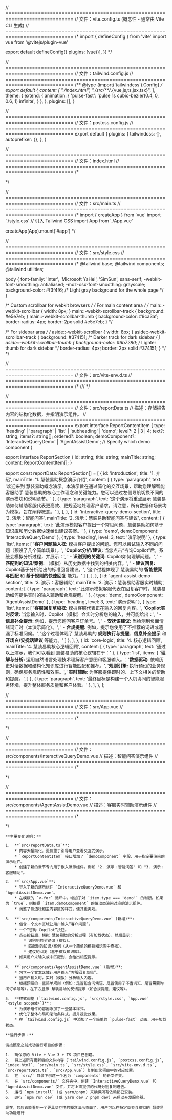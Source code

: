 // =============================================================================
// 文件：vite.config.ts (概念性 - 通常由 Vite CLI 生成)
// =============================================================================
/*
import { defineConfig } from 'vite'
import vue from '@vitejs/plugin-vue'

export default defineConfig({
  plugins: [vue()],
})
*/

// =============================================================================
// 文件：tailwind.config.js
// =============================================================================
/** @type {import('tailwindcss').Config} */
export default {
  content: [
    "./index.html",
    "./src/**/*.{vue,js,ts,jsx,tsx}",
  ],
  theme: {
    extend: {
      animation: {
        'pulse-fast': 'pulse 1s cubic-bezier(0.4, 0, 0.6, 1) infinite',
      }
    },
  },
  plugins: [],
}

// =============================================================================
// 文件：postcss.config.js
// =============================================================================
export default {
  plugins: {
    tailwindcss: {},
    autoprefixer: {},
  },
}

// =============================================================================
// 文件：index.html
// =============================================================================
/*
<!DOCTYPE html>
<html lang="zh-CN">
  <head>
    <meta charset="UTF-8" />
    <link rel="icon" type="image/svg+xml" href="/vite.svg" />
    <meta name="viewport" content="width=device-width, initial-scale=1.0" />
    <title>慧装易助概念演示</title>
  </head>
  <body>
    <div id="app"></div>
    <script type="module" src="/src/main.ts"></script>
  </body>
</html>
*/

// =============================================================================
// 文件：src/main.ts
// =============================================================================
/*
import { createApp } from 'vue'
import './style.css' // 引入 Tailwind CSS
import App from './App.vue'

createApp(App).mount('#app')
*/

// =============================================================================
// 文件：src/style.css
// =============================================================================
/*
@tailwind base;
@tailwind components;
@tailwind utilities;

body {
  font-family: 'Inter', 'Microsoft YaHei', 'SimSun', sans-serif;
  -webkit-font-smoothing: antialiased;
  -moz-osx-font-smoothing: grayscale;
  background-color: #f3f4f6; /* Light gray background for the whole page */
}

/* Custom scrollbar for webkit browsers */
/* For main content area */
/* main::-webkit-scrollbar {
  width: 8px;
}
main::-webkit-scrollbar-track {
  background: #e5e7eb;
}
main::-webkit-scrollbar-thumb {
  background-color: #9ca3af;
  border-radius: 4px;
  border: 2px solid #e5e7eb;
} */

/* For sidebar area */
/* aside::-webkit-scrollbar {
  width: 8px;
}
aside::-webkit-scrollbar-track {
  background: #374151; /* Darker track for dark sidebar */
}
aside::-webkit-scrollbar-thumb {
  background-color: #6b7280; /* Lighter thumb for dark sidebar */
  border-radius: 4px;
  border: 2px solid #374151;
} */
*/

// =============================================================================
// 文件：src/vite-env.d.ts
// =============================================================================
/*
/// <reference types="vite/client" />
*/

// =============================================================================
// 文件：src/reportData.ts
// 描述：存储报告内容的结构化数据，并指明演示组件。
// =============================================================================
export interface ReportContentItem {
  type: 'heading' | 'paragraph' | 'list' | 'subheading' | 'demo';
  level?: 2 | 3 | 4;
  text?: string;
  items?: string[];
  ordered?: boolean;
  demoComponent?: 'InteractiveQueryDemo' | 'AgentAssistDemo'; // Specify which demo component
}

export interface ReportSection {
  id: string;
  title: string;
  mainTitle: string;
  content: ReportContentItem[];
}

export const reportData: ReportSection[] = [
  {
    id: 'introduction',
    title: '1. 介绍',
    mainTitle: '1. 慧装易助概念演示介绍',
    content: [
      { type: 'paragraph', text: '欢迎来到 慧装易助概念演示。本演示旨在通过简化的交互场景，帮助您理解智能客服助手 慧装易助的核心工作理念和关键能力。您可以通过左侧导航切换不同的演示模块和说明章节。' },
      { type: 'paragraph', text: '这个演示将重点展示 慧装易助如何辅助客服代表更高效、更规范地处理客户请求。请注意，所有数据和场景均为模拟，旨在阐释概念。' },
    ],
  },
  {
    id: 'interactive-query-demo-section',
    title: '2. 演示：智能问答',
    mainTitle: '2. 演示：慧装易助智能问答与建议',
    content: [
      { type: 'paragraph', text: '此演示模拟客户提出一个常见问题，慧装易助如何基于知识库和历史数据快速给出建议答案。' },
      { type: 'demo', demoComponent: 'InteractiveQueryDemo' },
      { type: 'heading', level: 3, text: '演示说明' },
      { type: 'list', items: [
          '**客户问题输入框:** 模拟客户提出的问题。您可以尝试输入不同的问题（预设了几个简单场景）。',
          '**Copilot分析/建议:** 当您点击“咨询Copilot”后，系统会模拟分析过程，并展示：',
          '  - **识别到的关键词:** Copilot如何理解问题。',
          '  - **匹配到的知识/案例:** （模拟）从历史数据中找到的相关内容。',
          '  - **建议回复:** Copilot基于分析给出的标准回复建议。',
          '这个过程体现了 慧装易助的 **智能搜索与匹配** 和 **基于规则的快速回复** 能力。'
        ]
      },
    ],
  },
  {
    id: 'agent-assist-demo-section',
    title: '3. 演示：客服辅助',
    mainTitle: '3. 演示：慧装易助客服实时辅助',
    content: [
      { type: 'paragraph', text: '此演示模拟客服代表在回复客户时，慧装易助如何提供实时的输入辅助和合规提醒。' },
      { type: 'demo', demoComponent: 'AgentAssistDemo' },
      { type: 'heading', level: 3, text: '演示说明' },
      { type: 'list', items: [
          '**客服回复草稿框:** 模拟客服代表正在输入的回复内容。',
          '**Copilot实时反馈:** 当您输入时，Copilot（模拟）会实时分析您的输入，并可能给出：',
          '  - **信息补全提示:** 例如，提示您询问客户订单号。',
          '  - **安抚语建议:** 当检测到负面情绪词汇时（本演示简化）。',
          '  - **合规提醒:** 例如，提示您使用了不推荐的词语或遗漏了标准问候。',
          '这个过程体现了 慧装易助的 **规则执行与提醒**、**信息补全提示** 和 **开场白/安抚话建议** 等能力。'
        ]
      },
    ],
  },
  {
    id: 'core-logic',
    title: '4. 核心逻辑回顾',
    mainTitle: '4. 慧装易助核心逻辑回顾',
    content: [
      { type: 'paragraph', text: '通过以上演示，我们可以看到 慧装易助的核心逻辑在于：' },
      { type: 'list', items: [
          '**理解与分析:** 运用自然语言处理技术理解客户意图和客服输入。',
          '**数据驱动:** 依赖历史对话数据和结构化知识库进行智能匹配和推荐。',
          '**规则引擎:** 执行预设的业务规则，确保服务规范性和效率。',
          '**实时辅助:** 为客服提供即时的、上下文相关的帮助和提醒。',
        ]
      },
      { type: 'paragraph', text: '最终目标是构建一个人机协同的智能服务环境，提升整体服务质量和客户体验。' },
    ],
  },
];

// =============================================================================
// 文件：src/App.vue
// =============================================================================
/*
<template>
  <div class="flex h-screen bg-gray-100">
    <aside class="w-72 bg-slate-800 text-slate-100 p-6 space-y-2 overflow-y-auto shadow-lg">
      <h1 class="text-3xl font-bold mb-8 border-b border-slate-700 pb-3 text-indigo-400">
        慧装易助
      </h1>
      <nav>
        <ul>
          <li v-for="section in reportSections" :key="section.id" class="mb-1.5">
            <button
              @click="selectedSectionId = section.id"
              :class="[
                'w-full text-left px-4 py-2.5 rounded-lg text-sm font-medium transition-all duration-200 ease-in-out transform focus:outline-none',
                selectedSectionId === section.id
                  ? 'bg-indigo-600 text-white shadow-md scale-105'
                  : 'hover:bg-slate-700 hover:text-indigo-300 hover:translate-x-1',
              ]"
            >
              {{ section.title }}
            </button>
          </li>
        </ul>
      </nav>
    </aside>

    <main class="flex-1 p-6 md:p-10 overflow-y-auto">
      <div v-if="currentSection" class="bg-white p-6 md:p-8 rounded-xl shadow-xl max-w-4xl mx-auto">
        <h2 class="text-2xl md:text-3xl font-bold mb-8 text-indigo-700 border-b-2 border-indigo-300 pb-4">
          {{ currentSection.mainTitle }}
        </h2>
        <div v-for="(item, index) in currentSection.content" :key="index" class="mb-5">
          <h3 v-if="item.type === 'heading' && item.level === 2" 
              class="text-xl md:text-2xl font-semibold mt-6 mb-3 text-slate-700">
            {{ item.text }}
          </h3>
          <h4 v-if="item.type === 'heading' && item.level === 3" 
              class="text-lg md:text-xl font-semibold mt-5 mb-2 text-slate-600">
            {{ item.text }}
          </h4>
          <p v-if="item.type === 'paragraph'" 
             class="text-slate-600 leading-relaxed text-sm md:text-base" 
             v-html="formatText(item.text || '')">
          </p>
          <ul v-if="item.type === 'list' && !item.ordered" 
              class="list-disc list-inside pl-5 space-y-1.5 text-slate-600 text-sm md:text-base">
            <li v-for="(listItem, i) in item.items" :key="i" v-html="formatText(listItem)"></li>
          </ul>
          <ol v-if="item.type === 'list' && item.ordered" 
              class="list-decimal list-inside pl-5 space-y-1.5 text-slate-600 text-sm md:text-base">
            <li v-for="(listItem, i) in item.items" :key="i" v-html="formatText(listItem)"></li>
          </ol>
          
          <div v-if="item.type === 'demo'" class="my-8 p-4 border border-indigo-200 rounded-lg bg-indigo-50 shadow-sm">
            <InteractiveQueryDemo v-if="item.demoComponent === 'InteractiveQueryDemo'" />
            <AgentAssistDemo v-if="item.demoComponent === 'AgentAssistDemo'" />
          </div>
        </div>
      </div>
      <div v-else class="text-center text-gray-500 mt-20">
        <p class="text-2xl">请从左侧选择一个演示模块或章节。</p>
      </div>
    </main>
  </div>
</template>

<script setup lang="ts">
import { ref, computed } from 'vue';
import { reportData, type ReportSection } from './reportData';
import InteractiveQueryDemo from './components/InteractiveQueryDemo.vue';
import AgentAssistDemo from './components/AgentAssistDemo.vue';

const reportSections = ref<ReportSection[]>(reportData);
const selectedSectionId = ref<string>(reportData[0]?.id || ''); 

const currentSection = computed(() => {
  return reportSections.value.find(sec => sec.id === selectedSectionId.value) || null;
});

const formatText = (text: string): string => {
  if (!text) return '';
  return text.replace(/\*\*(.*?)\*\*/g, '<strong class="font-semibold text-slate-700">$1</strong>');
};
</script>

<style scoped>
aside {
  scrollbar-width: thin;
  scrollbar-color: #4f46e5 #1e293b; /* thumb track */
}
aside::-webkit-scrollbar {
  width: 8px;
}
aside::-webkit-scrollbar-track {
  background: #1e293b; 
}
aside::-webkit-scrollbar-thumb {
  background-color: #4f46e5; 
  border-radius: 4px;
  border: 2px solid #1e293b;
}

main {
   scrollbar-width: thin;
   scrollbar-color: #a5b4fc #e0e7ff;
}

main::-webkit-scrollbar {
  width: 8px;
}
main::-webkit-scrollbar-track {
  background: #e0e7ff; /* Light indigo track */
}
main::-webkit-scrollbar-thumb {
  background-color: #a5b4fc; /* Indigo thumb */
  border-radius: 4px;
  border: 2px solid #e0e7ff;
}
</style>
*/

// =============================================================================
// 文件：src/components/InteractiveQueryDemo.vue
// 描述：智能问答演示组件
// =============================================================================
/*
<template>
  <div class="p-4 bg-white rounded-lg ">
    <h3 class="text-xl font-semibold mb-4 text-indigo-700">客户智能问答演示</h3>
    
    <div class="mb-4">
      <label for="customerQuery" class="block text-sm font-medium text-slate-700 mb-1">客户问题:</label>
      <textarea
        id="customerQuery"
        v-model="customerQuery"
        rows="3"
        class="w-full p-2 border border-slate-300 rounded-md shadow-sm focus:ring-indigo-500 focus:border-indigo-500 text-sm"
        placeholder="例如：我的订单什么时候发货？"
      ></textarea>
    </div>

    <button
      @click="getCopilotSuggestion"
      class="px-4 py-2 bg-indigo-600 text-white rounded-md hover:bg-indigo-700 focus:outline-none focus:ring-2 focus:ring-indigo-500 focus:ring-offset-2 text-sm font-medium transition-colors"
    >
      咨询 Copilot
    </button>

    <div v-if="isLoading" class="mt-6 text-center">
      <div class="inline-block animate-pulse-fast rounded-full bg-indigo-400 h-8 w-8"></div>
      <p class="text-sm text-slate-500 mt-2">慧装易助正在分析...</p>
    </div>

    <div v-if="copilotResponse && !isLoading" class="mt-6 p-4 border border-green-300 bg-green-50 rounded-md">
      <h4 class="text-md font-semibold text-green-800 mb-2">慧装易助分析与建议:</h4>
      <div class="space-y-2 text-sm">
        <p><strong class="text-green-700">识别关键词:</strong> <span class="text-slate-600">{{ copilotResponse.keywords }}</span></p>
        <p><strong class="text-green-700">匹配知识/案例:</strong> <span class="text-slate-600">{{ copilotResponse.matchedCase }}</span></p>
        <div>
          <strong class="text-green-700">建议回复:</strong>
          <div class="mt-1 p-2 border border-slate-200 bg-slate-50 rounded text-slate-700">
            {{ copilotResponse.suggestedReply }}
          </div>
        </div>
      </div>
    </div>
     <div v-if="errorMessage && !isLoading" class="mt-6 p-3 border border-red-300 bg-red-50 rounded-md text-sm text-red-700">
      {{ errorMessage }}
    </div>
  </div>
</template>

<script setup lang="ts">
import { ref } from 'vue';

const customerQuery = ref('');
const isLoading = ref(false);
const copilotResponse = ref<{ keywords: string; matchedCase: string; suggestedReply: string } | null>(null);
const errorMessage = ref('');

// 模拟的知识库/规则
const knowledgeBase: Record<string, { keywords: string[]; matchedCase: string; suggestedReply: string }> = {
  order_status: {
    keywords: ['订单', '发货', '什么时候', '物流'],
    matchedCase: '案例#12345：客户询问订单发货时间。',
    suggestedReply: '您好！请您提供一下您的订单号，我为您查询最新的物流状态。通常情况下，订单会在支付成功后的24-48小时内发出。',
  },
  product_info: {
    keywords: ['产品', '信息', '功能', '规格'],
    matchedCase: '案例#67890：客户咨询XX型号产品特性。',
    suggestedReply: '您好！关于XX型号产品，它具有[主要功能A]、[主要功能B]等特点，详细规格请参考我们的产品页面：[链接]。您还有其他想了解的吗？',
  },
  refund_policy: {
    keywords: ['退款', '政策', '怎么退', '退货'],
    matchedCase: '案例#10112：客户咨询退款流程。',
    suggestedReply: '您好，关于退款政策，我们支持7天无理由退货（特殊商品除外）。请您确保商品完好未影响二次销售，您可以在订单详情页申请退款，仓库收到退货并验货通过后，款项会在3-5个工作日原路退回。',
  }
};

const getCopilotSuggestion = async () => {
  if (!customerQuery.value.trim()) {
    errorMessage.value = '请输入客户问题。';
    copilotResponse.value = null;
    return;
  }
  isLoading.value = true;
  copilotResponse.value = null;
  errorMessage.value = '';

  // 模拟API调用和分析延迟
  await new Promise(resolve => setTimeout(resolve, 1500));

  const query = customerQuery.value.toLowerCase();
  let foundMatch = false;

  for (const key in knowledgeBase) {
    const entry = knowledgeBase[key];
    if (entry.keywords.some(kw => query.includes(kw))) {
      copilotResponse.value = {
        keywords: entry.keywords.join(', '),
        matchedCase: entry.matchedCase,
        suggestedReply: entry.suggestedReply,
      };
      foundMatch = true;
      break;
    }
  }

  if (!foundMatch) {
    copilotResponse.value = {
      keywords: '未能精确匹配特定关键词',
      matchedCase: '未找到高度相似的历史案例。',
      suggestedReply: '您好，请您详细描述一下您的问题，我会尽力协助您。或者，我可以为您转接人工专家处理。',
    };
  }
  isLoading.value = false;
};
</script>
*/

// =============================================================================
// 文件：src/components/AgentAssistDemo.vue
// 描述：客服实时辅助演示组件
// =============================================================================
/*
<template>
  <div class="p-4 bg-white rounded-lg">
    <h3 class="text-xl font-semibold mb-4 text-indigo-700">客服实时辅助演示</h3>

    <div class="mb-4">
      <label for="agentResponse" class="block text-sm font-medium text-slate-700 mb-1">客服回复草稿:</label>
      <textarea
        id="agentResponse"
        v-model="agentDraft"
        @input="analyzeAgentInput"
        rows="4"
        class="w-full p-2 border border-slate-300 rounded-md shadow-sm focus:ring-indigo-500 focus:border-indigo-500 text-sm"
        placeholder="在此输入回复客户的内容..."
      ></textarea>
    </div>

    <div v-if="copilotFeedback.length > 0" class="mt-4 p-3 border border-amber-300 bg-amber-50 rounded-md">
      <h4 class="text-md font-semibold text-amber-800 mb-2">慧装易助实时反馈:</h4>
      <ul class="list-disc list-inside space-y-1 text-sm">
        <li v-for="(feedback, index) in copilotFeedback" :key="index" :class="getFeedbackClass(feedback.type)">
          <strong class="font-medium">{{ feedback.type.toUpperCase() }}:</strong> {{ feedback.message }}
        </li>
      </ul>
    </div>
     <div v-else-if="agentDraft.length > 5" class="mt-4 p-3 border border-green-300 bg-green-50 rounded-md text-sm text-green-700">
      <p><strong class="font-medium">Copilot:</strong> 内容初步看起来不错！</p>
    </div>
  </div>
</template>

<script setup lang="ts">
import { ref, watch } from 'vue';

interface Feedback {
  type: 'info' | 'warning' | 'suggestion' | 'compliance';
  message: string;
}

const agentDraft = ref('');
const copilotFeedback = ref<Feedback[]>([]);

const rules = [
  {
    condition: (text: string) => !text.toLowerCase().includes('您好') && !text.toLowerCase().includes('你好') && text.length > 3,
    feedback: { type: 'compliance', message: '提示：回复开头建议使用标准问候语，如“您好”。' } as Feedback,
  },
  {
    condition: (text: string) => text.toLowerCase().includes('不知道') || text.toLowerCase().includes('不清楚'),
    feedback: { type: 'warning', message: '注意：避免使用“不知道”、“不清楚”等消极词汇，尝试提供可行的帮助或查询。' } as Feedback,
  },
  {
    condition: (text: string) => text.length > 10 && !text.includes('订单号') && (text.includes('订单') || text.includes('物流')),
    feedback: { type: 'suggestion', message: '建议：如果涉及订单问题，可以主动询问客户的订单号以便快速查询。' } as Feedback,
  },
  {
    condition: (text: string) => text.length > 15 && !text.includes('感谢') && !text.includes('谢谢'),
    feedback: { type: 'suggestion', message: '建议：在回复结尾可以说声“感谢您的理解与支持”等礼貌用语。' } as Feedback,
  },
  {
    condition: (text: string) => text.toLowerCase().includes('垃圾') || text.toLowerCase().includes('废物'),
    feedback: { type: 'warning', message: '警告：检测到不当言辞，请注意专业沟通。' } as Feedback,
  }
];

const analyzeAgentInput = () => {
  const currentFeedback: Feedback[] = [];
  const text = agentDraft.value;

  if (!text.trim()) {
    copilotFeedback.value = [];
    return;
  }

  rules.forEach(rule => {
    if (rule.condition(text)) {
      currentFeedback.push(rule.feedback);
    }
  });
  copilotFeedback.value = currentFeedback;
};

// Watch for changes in agentDraft to trigger analysis
// Using watch for more explicit control, or can rely purely on @input
watch(agentDraft, analyzeAgentInput);


const getFeedbackClass = (type: Feedback['type']): string => {
  switch (type) {
    case 'info': return 'text-blue-700';
    case 'warning': return 'text-red-700';
    case 'suggestion': return 'text-yellow-700';
    case 'compliance': return 'text-purple-700';
    default: return 'text-slate-700';
  }
};

</script>
*/

```
**主要变化说明：**

1.  **`src/reportData.ts`**:
    * 内容大幅简化，更侧重于引导用户查看交互式演示。
    * `ReportContentItem` 接口增加了 `demoComponent` 字段，用于指定要渲染的演示组件。
    * 创建了新的章节专门用于嵌入演示组件，例如 "2. 演示：智能问答" 和 "3. 演示：客服辅助"。

2.  **`src/App.vue`**:
    * 导入了新的演示组件 `InteractiveQueryDemo.vue` 和 `AgentAssistDemo.vue`。
    * 在模板的 `v-for` 循环中，增加了对 `item.type === 'demo'` 的判断。如果为 `true`，则根据 `item.demoComponent` 的值动态渲染对应的演示组件。
    * 调整了侧边栏和主内容区的样式，使其更美观。

3.  **`src/components/InteractiveQueryDemo.vue` (新增)**:
    * 包含一个文本区域让用户输入“客户问题”。
    * 一个“咨询 Copilot”按钮。
    * 点击按钮后，模拟 慧装易助的分析过程（有加载状态），然后显示：
        * 识别到的关键词（模拟）。
        * 匹配到的知识/案例（从一个简单的模拟知识库中查找）。
        * 建议的回复（基于模拟知识库）。
    * 如果用户未输入或未匹配到，会给出相应提示。

4.  **`src/components/AgentAssistDemo.vue` (新增)**:
    * 包含一个文本区域让用户输入“客服回复草稿”。
    * 当用户输入时，实时（模拟）分析输入内容。
    * 根据预设的一些简单规则（例如：是否包含问候语、是否使用了不当词汇、是否需要询问订单号等），在下方显示 慧装易助的反馈提示（如合规提醒、建议等）。

5.  **样式调整 (`tailwind.config.js`, `src/style.css`, `App.vue` `<style scoped>`)**:
    * 为演示组件的容器添加了一些基本样式。
    * 优化了整体布局和滚动条样式，提升视觉效果。
    * 在 `tailwind.config.js` 中添加了一个简单的 `pulse-fast` 动画，用于加载状态。

**运行步骤：**

请按照您之前成功运行项目的步骤：

1.  确保您的 Vite + Vue 3 + TS 项目已创建。
2.  将上述所有更新后的文件内容（`tailwind.config.js`, `postcss.config.js`, `index.html`, `src/main.ts`, `src/style.css`, `src/vite-env.d.ts`, `src/reportData.ts`, `src/App.vue`）复制到您项目中的对应位置。
3.  在 `src/` 目录下创建一个名为 `components` 的新文件夹。
4.  在 `src/components/` 文件夹中，创建 `InteractiveQueryDemo.vue` 和 `AgentAssistDemo.vue` 文件，并将上面提供的代码分别复制进去。
5.  运行 `npm install` (或 yarn/pnpm) 来确保所有依赖都已安装。
6.  运行 `npm run dev` (或 yarn dev / pnpm dev) 来启动开发服务器。

现在，您应该能看到一个更具交互性的概念演示页面了。用户可以在特定章节与模拟的 慧装易助功能进行